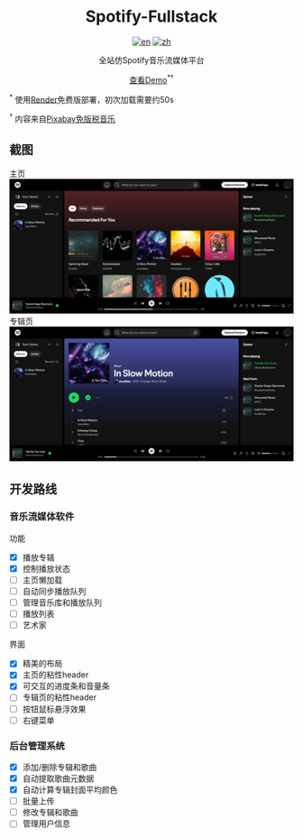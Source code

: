 <div align="center">

  # Spotify-Fullstack

  [![en](https://img.shields.io/badge/lang-English-blue.svg)](https://github.com/zhangwenchili/spotify-fullstack/blob/main/README-en.md) [![zh](https://img.shields.io/badge/lang-中文-red.svg)](https://github.com/zhangwenchili/spotify-fullstack/blob/main/README.md)

  全站仿Spotify音乐流媒体平台

  <a href='https://spotify-clone-ls8p.onrender.com' target='_blank'>查看Demo</a><sup>*</sup><sup>&#8224;</sup>
  
</div>

<sup>*</sup> 使用<a href='https://render.com/'>Render</a>免费版部署，初次加载需要约50s

<sup>&#8224;</sup> 内容来自<a href='https://pixabay.com/music/'>Pixabay免版税音乐</a>

## 截图
主页
<img src='images/home-page.png'></img>
专辑页
<img src='images/album-page.png'></img>

## 开发路线
### 音乐流媒体软件
功能
- [x] 播放专辑
- [x] 控制播放状态
- [ ] 主页懒加载
- [ ] 自动同步播放队列
- [ ] 管理音乐库和播放队列
- [ ] 播放列表
- [ ] 艺术家

界面
- [x] 精美的布局
- [x] 主页的粘性header
- [x] 可交互的进度条和音量条
- [ ] 专辑页的粘性header
- [ ] 按钮鼠标悬浮效果
- [ ] 右键菜单

### 后台管理系统
- [x] 添加/删除专辑和歌曲
- [x] 自动提取歌曲元数据
- [x] 自动计算专辑封面平均颜色
- [ ] 批量上传
- [ ] 修改专辑和歌曲
- [ ] 管理用户信息